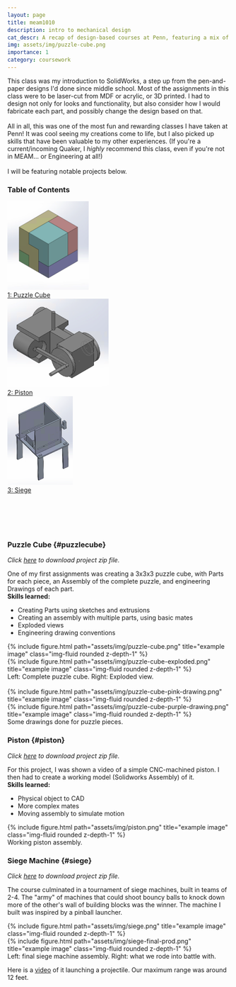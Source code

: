 ```yaml
---
layout: page
title: meam1010
description: intro to mechanical design
cat_descr: A recap of design-based courses at Penn, featuring a mix of code, CAD, and write-ups for various projects.
img: assets/img/puzzle-cube.png
importance: 1
category: coursework
---
```


This class was my introduction to SolidWorks, a step up from the pen-and-paper designs I'd done since middle school. Most of the assignments in this class were to be laser-cut from MDF or acrylic, or 3D printed. I had to design not only for looks and functionality, but also consider how I would fabricate each part, and possibly change the design based on that. <br><br>
All in all, this was one of the most fun and rewarding classes I have taken at Penn! It was cool seeing my creations come to life, but I also picked up skills that have been valuable to my other experiences. (If you're a current/incoming Quaker, I *highly* recommend this class, even if you're not in MEAM... or Engineering at all!) <br><br>
I will be featuring notable projects below.



### Table of Contents
<div class="row">
    <div class="col-sm mt-3 mt-md-0">
        <a href="#puzzlecube">
            <img src="https://github.com/ashna-khemani/ashna-khemani.github.io/blob/master/assets/img/puzzle-cube.png?raw=true" class="img-fluid rounded z-depth-1" alt="Project 1" style="max-height: 200px;">
            <figcaption>1: Puzzle Cube</figcaption>
        </a>
    </div>
    <div class="col-sm mt-3 mt-md-0">
        <a href="#piston">
            <img src="https://github.com/ashna-khemani/ashna-khemani.github.io/blob/master/assets/img/piston.png?raw=true" class="img-fluid rounded z-depth-1" alt="Project 2" style="max-height: 200px;">
            <figcaption>2: Piston</figcaption>
        </a>
    </div>
    <div class="col-sm mt-3 mt-md-0">
        <a href="#siege">
            <img src="https://github.com/ashna-khemani/ashna-khemani.github.io/blob/master/assets/img/siege.png?raw=true" class="img-fluid rounded z-depth-1" alt="Project 3" style="max-height: 200px;">
            <figcaption>3: Siege</figcaption>
        </a>
    </div>

</div>

<br><br><br><br>



### Puzzle Cube {#puzzlecube}
*Click <a href="/assets/projectfiles/puzzleCube.zip" download>here</a> to download project zip file.*

One of my first assignments was creating a 3x3x3 puzzle cube, with Parts for each piece, an Assembly of the complete puzzle, and engineering Drawings of each part.<br>
**Skills learned:**
- Creating Parts using sketches and extrusions
- Creating an assembly with multiple parts, using basic mates
- Exploded views
- Engineering drawing conventions

<div class="row">
    <div class="col-sm mt-3 mt-md-0">
        {% include figure.html path="assets/img/puzzle-cube.png" title="example image" class="img-fluid rounded z-depth-1" %}
    </div>
    <div class="col-sm mt-3 mt-md-0">
        {% include figure.html path="assets/img/puzzle-cube-exploded.png" title="example image" class="img-fluid rounded z-depth-1" %}
    </div>
</div>
<div class="caption">
    Left: Complete puzzle cube. Right: Exploded view.
</div>
<br>
<div class="row">
    <div class="col-sm mt-3 mt-md-0">
        {% include figure.html path="assets/img/puzzle-cube-pink-drawing.png" title="example image" class="img-fluid rounded z-depth-1" %}
    </div>
    <div class="col-sm mt-3 mt-md-0">
        {% include figure.html path="assets/img/puzzle-cube-purple-drawing.png" title="example image" class="img-fluid rounded z-depth-1" %}
    </div>
</div>
<div class="caption">
    Some drawings done for puzzle pieces.
</div>



### Piston {#piston}
*Click <a href="/assets/projectfiles/piston.zip" download>here</a> to download project zip file.*

For this project, I was shown a video of a simple CNC-machined piston. I then had to create a working model (Solidworks Assembly) of it.<br>
**Skills learned:**
- Physical object to CAD
- More complex mates
- Moving assembly to simulate motion

<div class="row">
    <div class="col-sm mt-3 mt-md-0">
        {% include figure.html path="assets/img/piston.png" title="example image" class="img-fluid rounded z-depth-1" %}
    </div>
</div>
<div class="caption">
    Working piston assembly.
</div>


### Siege Machine {#siege}
*Click <a href="/assets/projectfiles/siege.zip" download>here</a> to download project zip file.*

The course culminated in a tournament of siege machines, built in teams of 2-4. The "army" of machines that could shoot bouncy balls to knock down more of the other's wall of building blocks was the winner. The machine I built was inspired by a pinball launcher.

<div class="row">
    <div class="col-sm mt-3 mt-md-0">
        {% include figure.html path="assets/img/siege.png" title="example image" class="img-fluid rounded z-depth-1" %}
    </div>
    <div class="col-sm mt-3 mt-md-0">
        {% include figure.html path="assets/img/siege-final-prod.png" title="example image" class="img-fluid rounded z-depth-1" %}
    </div>
</div>
<div class="caption">
    Left: final siege machine assembly. Right: what we rode into battle with.
</div>

Here is a <a href = "https://youtube.com/shorts/64cm6nPIsHQ?feature=share">video</a> of it launching a projectile. Our maximum range was around 12 feet. 






<script>
// Smooth scrolling function
document.querySelectorAll('a[href^="#"]').forEach(anchor => {
    anchor.addEventListener('click', function(e) {
        e.preventDefault();

        const target = document.querySelector(this.getAttribute('href'));
        target.scrollIntoView({
            behavior: 'smooth'
        });
    });
});
</script>